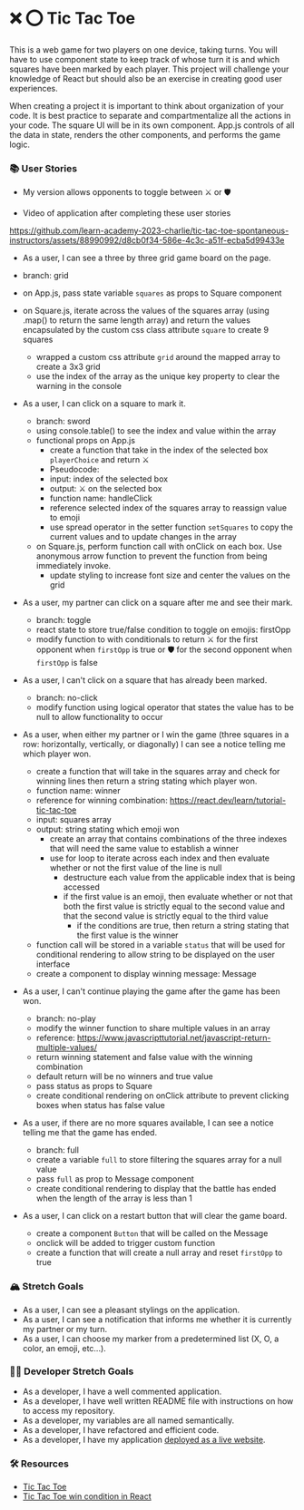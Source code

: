 # ❌ ⭕️ Tic Tac Toe

This is a web game for two players on one device, taking turns. You will have to use component state to keep track of whose turn it is and which squares have been marked by each player. This project will challenge your knowledge of React but should also be an exercise in creating good user experiences.

When creating a project it is important to think about organization of your code. It is best practice to separate and compartmentalize all the actions in your code. The square UI will be in its own component. App.js controls of all the data in state, renders the other components, and performs the game logic.

### 📚 User Stories
- My version allows opponents to toggle between ⚔️ or 🛡

- Video of application after completing these user stories 
 

https://github.com/learn-academy-2023-charlie/tic-tac-toe-spontaneous-instructors/assets/88990992/d8cb0f34-586e-4c3c-a51f-ecba5d99433e

- As a user, I can see a three by three grid game board on the page.
 - branch: grid
  - on App.js, pass state variable `squares` as props to Square component
  - on Square.js, iterate across the values of the squares array (using .map() to return the same length array) and return the values encapsulated by the custom css class attribute `square` to create 9 squares
    - wrapped a custom css attribute `grid` around the mapped array to create a 3x3 grid
    - use the index of the array as the unique key property to clear the warning in the console
  
- As a user, I can click on a square to mark it.
  - branch: sword
  - using console.table() to see the index and value within the array
  - functional props on App.js
    - create a function that take in the index of the selected box `playerChoice` and return ⚔️ 
    - Pseudocode:
    - input: index of the selected box
    - output: ⚔️ on the selected box
    - function name: handleClick
    - reference selected index of the squares array to reassign value to emoji 
    - use spread operator in the setter function `setSquares` to copy the current values and to update changes in the array
  - on Square.js, perform function call with onClick on each box. Use anonymous arrow function to prevent the function from being immediately invoke.
    - update styling to increase font size and center the values on the grid


- As a user, my partner can click on a square after me and see their mark.
  - branch: toggle
  - react state to store true/false condition to toggle on emojis: firstOpp
  - modify function to with conditionals to return ⚔️ for the first opponent when `firstOpp` is true or 🛡 for the second opponent when `firstOpp` is false


- As a user, I can't click on a square that has already been marked.
  - branch: no-click
  - modify function using logical operator that states the value has to be null to allow functionality to occur

- As a user, when either my partner or I win the game (three squares in a row: horizontally, vertically, or diagonally) I can see a notice telling me which player won.
  - create a function that will take in the squares array and check for winning lines then return a string stating which player won.
  - function name: winner
  - reference for winning combination: https://react.dev/learn/tutorial-tic-tac-toe
  - input: squares array
  - output: string stating which emoji won
    - create an array that contains combinations of the three indexes that will need the same value to establish a winner
    - use for loop to iterate across each index and then evaluate whether or not the first value of the line is null
      - destructure each value from the applicable index that is being accessed
      - if the first value is an emoji, then evaluate whether or not that both the first value is strictly equal to the second value and that the second value is strictly equal to the third value
        - if the conditions are true, then return a string stating that the first value is the winner
  - function call will be stored in a variable `status` that will be used for conditional rendering to allow string to be displayed on the user interface
  - create a component to display winning message: Message


- As a user, I can't continue playing the game after the game has been won.
  - branch: no-play
  - modify the winner function to share multiple values in an array
  - reference: https://www.javascripttutorial.net/javascript-return-multiple-values/
  - return winning statement and false value with the winning combination
  - default return will be no winners and true value
  - pass status as props to Square
  - create conditional rendering on onClick attribute to prevent clicking boxes when status has false value


- As a user, if there are no more squares available, I can see a notice telling me that the game has ended.
  - branch: full
  - create a variable `full` to store filtering the squares array for a null value
  - pass `full` as prop to Message component
  - create conditional rendering to display that the battle has ended when the length of the array is less than 1

- As a user, I can click on a restart button that will clear the game board.
  - create a component `Button` that will be called on the Message
  - onclick will be added to trigger custom function
  - create a function that will create a null array and reset `firstOpp` to true

### 🏔 Stretch Goals

- As a user, I can see a pleasant stylings on the application.
- As a user, I can see a notification that informs me whether it is currently my partner or my turn.
- As a user, I can choose my marker from a predetermined list (X, O, a color, an emoji, etc...).

### 👩‍💻 Developer Stretch Goals

- As a developer, I have a well commented application.
- As a developer, I have well written README file with instructions on how to access my repository.
- As a developer, my variables are all named semantically.
- As a developer, I have refactored and efficient code.
- As a developer, I have my application [deployed as a live website](https://render.com/docs/deploy-create-react-app).

### 🛠 Resources

- [Tic Tac Toe](https://en.wikipedia.org/wiki/Tic-tac-toe)
- [Tic Tac Toe win condition in React](https://forum.freecodecamp.org/t/need-help-understanding-react-tic-tac-toe-winner-function/137840)
